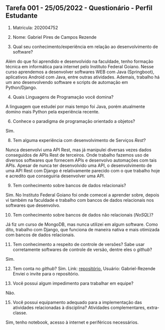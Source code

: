 ## Tarefa 001 - 25/05/2022 - Questionário - Perfil Estudante

1. Matrícula: 202004752
2. Nome: Gabriel Pires de Campos Rezende

3. Qual seu conhecimento/experiência em relação ao desenvolvimento de software?

Além do que foi aprendido e desenvolvido na faculdade, tenho formação técnica em informática para internet pelo Instituto Federal Goiano. Nesse curso aprendemos a desenvolver softwares WEB com Java (Springboot), aplicativos Android com Java, entre outras atividades. Ademais, trabalho há um ano desenvolvendo software e scripts de automação em Python/Django.

4. Quais Linguagens de Programação você domina?

A linguagem que estudei por mais tempo foi Java, porém atualmente domino mais Python pela experiência recente.

6. Conhece o paradigma de programação orientado a objetos?

Sim.

8. Tem alguma experiência com desenvolvimento de Serviços _Rest_?

Nunca desenvolvi uma API Rest, mas já manipulei diversas vezes dados conseguidos de APIs Rest de terceiros. Onde trabalho fazemos uso de diversos softwares que fornecem APIs e desenvolvo automações com tais APIs. Apesar de nunca ter desenvolvido uma API, o desenvolvimento de uma API Rest com Django é relativamente parecido com o que trabalho hoje e acredito que conseguiria desenvolver uma API.

9. Tem conhecimento sobre bancos de dados relacionais?

Sim. No Instituto Federal Goiano foi onde comecei a aprender sobre, depois vi também na faculdade e trabalho com bancos de dados relacionais nos softwares que desenvolvo.

10. Tem conhecimento sobre bancos de dados não relacionais (_NoSQL_)?

Já fiz um curso de MongoDB, mas nunca utilizei em algum software. Como dito, trabalho com Django, que funciona de maneira nativa e mais otimizada com bancos de dados relacionais.

11. Tem conhecimento a respeito de controle de versões? Sabe usar corretamente softwares de controle de versão, dentre eles o _github_?

Sim.

12. Tem conta no _github_?
Sim.
Link: [repositório.](https://github.com/Gabriel-Rezende)
Usuário: Gabriel-Rezende
Enviei o invite para o repositório.

13. Você possui algum impedimento para trabalhar em equipe?

Não.

15. Você possui equipamento adequado para a implementação das atividades relacionadas à disciplina? Atividades complementares, extra-classe.

Sim, tenho notebook, acesso à internet e periféricos necessários.